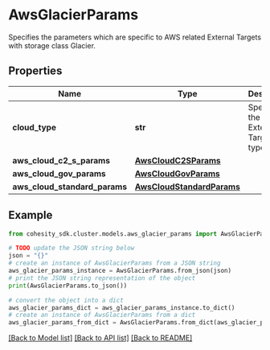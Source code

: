 # AwsGlacierParams

Specifies the parameters which are specific to AWS related External Targets with storage class Glacier.

## Properties

Name | Type | Description | Notes
------------ | ------------- | ------------- | -------------
**cloud_type** | **str** | Specifies the AWS External Target type. | 
**aws_cloud_c2_s_params** | [**AwsCloudC2SParams**](AwsCloudC2SParams.md) |  | [optional] 
**aws_cloud_gov_params** | [**AwsCloudGovParams**](AwsCloudGovParams.md) |  | [optional] 
**aws_cloud_standard_params** | [**AwsCloudStandardParams**](AwsCloudStandardParams.md) |  | [optional] 

## Example

```python
from cohesity_sdk.cluster.models.aws_glacier_params import AwsGlacierParams

# TODO update the JSON string below
json = "{}"
# create an instance of AwsGlacierParams from a JSON string
aws_glacier_params_instance = AwsGlacierParams.from_json(json)
# print the JSON string representation of the object
print(AwsGlacierParams.to_json())

# convert the object into a dict
aws_glacier_params_dict = aws_glacier_params_instance.to_dict()
# create an instance of AwsGlacierParams from a dict
aws_glacier_params_from_dict = AwsGlacierParams.from_dict(aws_glacier_params_dict)
```
[[Back to Model list]](../README.md#documentation-for-models) [[Back to API list]](../README.md#documentation-for-api-endpoints) [[Back to README]](../README.md)


